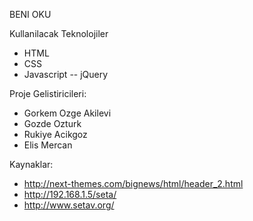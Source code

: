 BENI OKU

Kullanilacak Teknolojiler

- HTML
- CSS
- Javascript
-- jQuery

Proje Gelistiricileri:

- Gorkem Ozge Akilevi
- Gozde Ozturk
- Rukiye Acikgoz
- Elis Mercan

Kaynaklar:

- http://next-themes.com/bignews/html/header_2.html
- http://192.168.1.5/seta/
- http://www.setav.org/